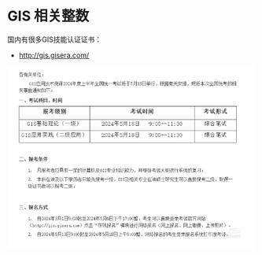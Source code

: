 # GIS 相关整数

国内有很多GIS技能认证证书：

- http://gis.gisera.com/

![alt text](./attachments/55cbdc2e7b97a26cf8eb8961f6e1cd6.jpg)